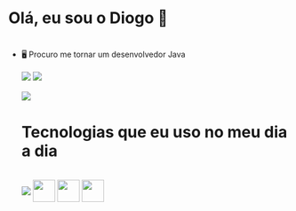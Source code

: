 # Olá, eu sou o Diogo 👋<h1>
<ul>
    <li>🖥️ Procuro me tornar um desenvolvedor Java</li>
<br>
<div>
<a href="https://www.linkedin.com/in/diogo-marcondes/" target="_blank"><img src="https://img.shields.io/badge/-LinkedIn-%230077B5?style=for-the-badge&logo=linkedin&logoColor=white" target="_blank"></a>
<a href = "mailto:diogo.marcondes2004@gmail.com"><img src="https://img.shields.io/badge/-Gmail-%23333?style=for-the-badge&logo=gmail&logoColor=white" target="_blank"></a>   
</div>   
<br>    
<picture>
  <source
    srcset="https://github-readme-stats.vercel.app/api?username=diogomc&show_icons=true&theme=dracula"
    media="(prefers-color-scheme: dark)"
  />
  <source
    srcset="https://github-readme-stats.vercel.app/api?username=diogomc&show_icons=true"
    media="(prefers-color-scheme: light), (prefers-color-scheme: no-preference)"
  />
  <img src="https://github-readme-stats.vercel.app/api?username=diogomc&show_icons=true" />
</picture>
<h1>Tecnologias que eu uso no meu dia a dia</h1>
    <br>
<div style="display: inline-block"<br>
<img align="center"  src="https://img.shields.io/badge/Java-ED8B00?style=for-the-badge&logo=java&logoColor=white" />
<img align="center" height="40" width="40" src="https://img.shields.io/badge/JavaScript-F7DF1E?style=for-the-badge&logo=javascript&logoColor=black"/>
<img align="center" height="40" width="40" src="https://img.shields.io/badge/CSS3-1572B6?style=for-the-badge&logo=css3&logoColor=white"/>
<img align="center" height="40" width="40" src="https://img.shields.io/badge/HTML5-E34F26?style=for-the-badge&logo=html5&logoColor=white" />
</div>
